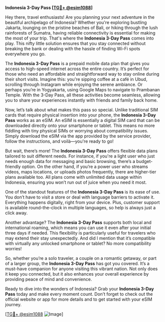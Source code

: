 **Indonesia 3-Day Pass [[TG💪+ @esim1088](https://t.me/s/esim1088)]**

Hey there, travel enthusiasts! Are you planning your next adventure in the beautiful archipelago of Indonesia? Whether you're exploring bustling Jakarta, lounging on the pristine beaches of Bali, or hiking through the lush rainforests of Sumatra, having reliable connectivity is essential for making the most of your trip. That's where the **Indonesia 3-Day Pass** comes into play. This nifty little solution ensures that you stay connected without breaking the bank or dealing with the hassle of finding Wi-Fi spots everywhere you go.

The **Indonesia 3-Day Pass** is a prepaid mobile data plan that gives you access to high-speed internet across the entire country. It’s perfect for those who need an affordable and straightforward way to stay online during their short visits. Imagine this: you're sipping coffee at a café in Ubud, scrolling through Instagram while enjoying the serene ambiance. Or perhaps you’re in Yogyakarta, using Google Maps to navigate to Prambanan Temple. With the 3-Day Pass, all these activities become seamless, allowing you to share your experiences instantly with friends and family back home.

Now, let’s talk about what makes this pass so special. Unlike traditional SIM cards that require physical insertion into your phone, the **Indonesia 3-Day Pass** works as an eSIM. An eSIM is essentially a digital SIM card that can be downloaded directly onto your smartphone or tablet. This means no more fiddling with tiny physical SIMs or worrying about compatibility issues. Simply download the eSIM via the app provided by the service provider, follow the instructions, and voilà—you're ready to go!

But wait, there’s more! The **Indonesia 3-Day Pass** offers flexible data plans tailored to suit different needs. For instance, if you're a light user who just needs enough data for messaging and basic browsing, there’s a budget-friendly option. On the other hand, if you’re a power user who streams videos, maps locations, or uploads photos frequently, there are higher-tier plans available too. All plans come with unlimited data usage within Indonesia, ensuring you won’t run out of juice when you need it most.

One of the standout features of the **Indonesia 3-Day Pass** is its ease of use. You don’t have to visit a store or deal with language barriers to activate it. Everything happens digitally, right from your device. Plus, customer support is available round-the-clock in multiple languages, so help is always just a click away.

Another advantage? The **Indonesia 3-Day Pass** supports both local and international roaming, which means you can use it even after your initial three days if needed. This flexibility is particularly useful for travelers who may extend their stay unexpectedly. And did I mention that it’s compatible with virtually any unlocked smartphone or tablet? No more compatibility worries!

So, whether you’re a solo traveler, a couple on a romantic getaway, or part of a larger group, the **Indonesia 3-Day Pass** has got you covered. It’s a must-have companion for anyone visiting this vibrant nation. Not only does it keep you connected, but it also enhances your overall experience by providing peace of mind and convenience.

Ready to dive into the wonders of Indonesia? Grab your **Indonesia 3-Day Pass** today and make every moment count. Don’t forget to check out the official website or app for more details and to get started with your eSIM journey.

[[TG💪+ @esim1088](https://t.me/s/esim1088) ![Image](https://i.postimg.cc/Y0z9fWf4/image.png)]